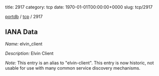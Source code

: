 title: 2917
category: tcp
date: 1970-01-01T00:00:00+0000
slug: tcp/2917

[portdb](/) / [tcp](/category/tcp.html) / 2917


## IANA Data

_Name:_ elvin_client

_Description:_ Elvin Client

_Note:_ This entry is an alias to "elvin-client".
This entry is now historic, not usable for use with many
common service discovery mechanisms.

